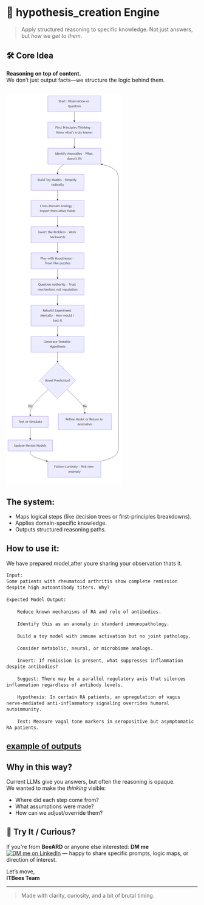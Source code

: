 # 🧠 hypothesis_creation Engine

> Apply structured reasoning to specific knowledge. Not just answers, but *how we get to them*.


## 🛠️ Core Idea

**Reasoning on top of content.**  
We don’t just output facts—we structure the logic behind them.
## ![Mental Model](hypothesis.png)


## The system:
- Maps logical steps (like decision trees or first-principles breakdowns).
- Applies domain-specific knowledge.
- Outputs structured reasoning paths.

## How to use it:
We have prepared model,after youre sharing your observation thats it.

    Input:
    Some patients with rheumatoid arthritis show complete remission despite high autoantibody titers. Why?

    Expected Model Output:

        Reduce known mechanisms of RA and role of antibodies.

        Identify this as an anomaly in standard immunopathology.

        Build a toy model with immune activation but no joint pathology.

        Consider metabolic, neural, or microbiome analogs.

        Invert: If remission is present, what suppresses inflammation despite antibodies?

        Suggest: There may be a parallel regulatory axis that silences inflammation regardless of antibody levels.

        Hypothesis: In certain RA patients, an upregulation of vagus nerve-mediated anti-inflammatory signaling overrides humoral autoimmunity.

        Test: Measure vagal tone markers in seropositive but asymptomatic RA patients.



## [example of outputs ](output.md)

##  Why in this way?

Current LLMs give you answers, but often the reasoning is opaque.  
We wanted to make the *thinking* visible:  
- Where did each step come from?  
- What assumptions were made?  
- How can we adjust/override them?




## 💬 Try It / Curious?

If you're from **BeeARD** or anyone else interested:
**DM me**
  [![DM me on LinkedIn](https://img.shields.io/badge/DM%20me%20on-LinkedIn-blue?style=for-the-badge&logo=linkedin)](https://www.linkedin.com/in/kseniya-hudacheuskaya-0037b8264/)   — happy to share specific prompts, logic maps, or direction of interest.

Let’s move,  
**ITBees Team**

---

> Made with clarity, curiosity, and a bit of brutal timing.




    
